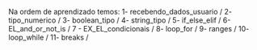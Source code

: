 Na ordem de aprendizado temos: 
1- recebendo_dados_usuario /
2- tipo_numerico /
3- boolean_tipo /
4- string_tipo /
5- if_else_elif /
6- EL_and_or_not_is /
7 - EX_EL_condicionais / 
8- loop_for /
9- ranges /
10- loop_while /
11- breaks /
